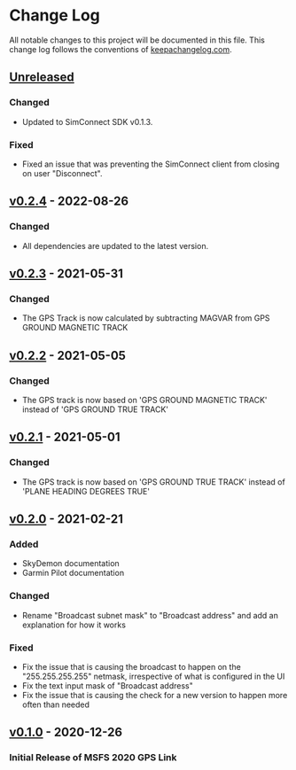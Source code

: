 # Change Log

All notable changes to this project will be documented in this
file. This change log follows the conventions of
[keepachangelog.com](http://keepachangelog.com/).

## [Unreleased]

### Changed

- Updated to SimConnect SDK v0.1.3.

### Fixed

- Fixed an issue that was preventing the SimConnect client from closing on user "Disconnect".

## [v0.2.4] - 2022-08-26

### Changed

- All dependencies are updated to the latest version.

## [v0.2.3] - 2021-05-31

### Changed

- The GPS Track is now calculated by subtracting MAGVAR from GPS GROUND MAGNETIC TRACK

## [v0.2.2] - 2021-05-05

### Changed

- The GPS track is now based on 'GPS GROUND MAGNETIC TRACK' instead of 'GPS GROUND TRUE TRACK'

## [v0.2.1] - 2021-05-01

### Changed

- The GPS track is now based on 'GPS GROUND TRUE TRACK' instead of 'PLANE HEADING DEGREES TRUE'

## [v0.2.0] - 2021-02-21

### Added

- SkyDemon documentation
- Garmin Pilot documentation

### Changed

- Rename "Broadcast subnet mask" to "Broadcast address" and add an explanation for how it works

### Fixed

- Fix the issue that is causing the broadcast to happen on the "255.255.255.255" netmask, irrespective of what is configured in the UI
- Fix the text input mask of "Broadcast address"
- Fix the issue that is causing the check for a new version to happen more often than needed

## [v0.1.0] - 2020-12-26

### Initial Release of MSFS 2020 GPS Link

[unreleased]: https://github.com/mihai-dinculescu/cargo-wipe
[v0.2.4]: https://github.com/mihai-dinculescu/cargo-wipe/tree/v0.2.4
[v0.2.3]: https://github.com/mihai-dinculescu/cargo-wipe/tree/v0.2.3
[v0.2.2]: https://github.com/mihai-dinculescu/cargo-wipe/tree/v0.2.2
[v0.2.1]: https://github.com/mihai-dinculescu/cargo-wipe/tree/v0.2.1
[v0.2.0]: https://github.com/mihai-dinculescu/cargo-wipe/tree/v0.2.0
[v0.1.0]: https://github.com/mihai-dinculescu/cargo-wipe/tree/v0.1.0
